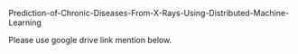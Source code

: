 Prediction-of-Chronic-Diseases-From-X-Rays-Using-Distributed-Machine-Learning

Please use google drive link mention below.
